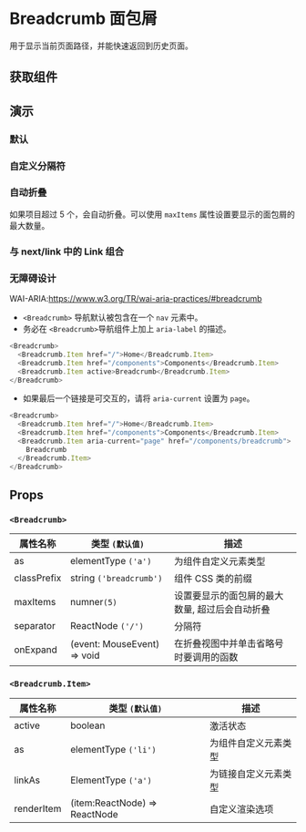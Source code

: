 # Breadcrumb 面包屑

用于显示当前页面路径，并能快速返回到历史页面。

## 获取组件

<!--{include:(components/breadcrumb/fragments/import.md)}-->

## 演示

### 默认

<!--{include:`basic.md`}-->

### 自定义分隔符

<!--{include:`separator.md`}-->

### 自动折叠

如果项目超过 5 个，会自动折叠。可以使用 `maxItems` 属性设置要显示的面包屑的最大数量。

<!--{include:`max-items.md`}-->

### 与 next/link 中的 Link 组合

<!--{include:`with-router.md`}-->

### 无障碍设计

WAI-ARIA:https://www.w3.org/TR/wai-aria-practices/#breadcrumb

- `<Breadcrumb>` 导航默认被包含在一个 `nav` 元素中。
- 务必在 `<Breadcrumb>`导航组件上加上 `aria-label` 的描述。

```js
<Breadcrumb>
  <Breadcrumb.Item href="/">Home</Breadcrumb.Item>
  <Breadcrumb.Item href="/components">Components</Breadcrumb.Item>
  <Breadcrumb.Item active>Breadcrumb</Breadcrumb.Item>
</Breadcrumb>
```

- 如果最后一个链接是可交互的，请将 `aria-current` 设置为 `page`。

```js
<Breadcrumb>
  <Breadcrumb.Item href="/">Home</Breadcrumb.Item>
  <Breadcrumb.Item href="/components">Components</Breadcrumb.Item>
  <Breadcrumb.Item aria-current="page" href="/components/breadcrumb">
    Breadcrumb
  </Breadcrumb.Item>
</Breadcrumb>
```

## Props

### `<Breadcrumb>`

| 属性名称    | 类型 `(默认值)`             | 描述                                           |
| ----------- | --------------------------- | ---------------------------------------------- |
| as          | elementType `('a')`         | 为组件自定义元素类型                           |
| classPrefix | string `('breadcrumb')`     | 组件 CSS 类的前缀                              |
| maxItems    | numner`(5)`                 | 设置要显示的面包屑的最大数量, 超过后会自动折叠 |
| separator   | ReactNode `('/')`           | 分隔符                                         |
| onExpand    | (event: MouseEvent) => void | 在折叠视图中并单击省略号时要调用的函数         |

### `<Breadcrumb.Item>`

| 属性名称   | 类型 `(默认值)`               | 描述                 |
| ---------- | ----------------------------- | -------------------- |
| active     | boolean                       | 激活状态             |
| as         | elementType `('li')`          | 为组件自定义元素类型 |
| linkAs     | ElementType `('a')`           | 为链接自定义元素类型 |
| renderItem | (item:ReactNode) => ReactNode | 自定义渲染选项       |
